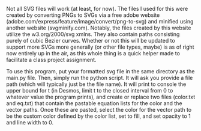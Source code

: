 Not all SVG files will work (at least, for now). The files I used for this were created by converting PNGs to SVGs via a free adobe website (adobe.com/express/feature/image/convert/png-to-svg) and minified using another website (svgminify.com). Notably, the files created by this website utilize the w3.org/2000/svg xmlns. They also contain paths consisting purely of cubic Bezier curves. Whether or not this will be updated to support more SVGs more generally (or other file types, maybe) is as of right now entirely up in the air, as this whole thing is a quick helper made to facilitate a class project assignment.

To use this program, put your formatted svg file in the same directory as the main.py file. Then, simply run the python script. It will ask you provide a file path (which will typically just be the file name). It will print to console the upper bound for t (in Desmos, limit t to the closed interval from 0 to whatever value the program prints), and create or replace two files (color.txt and eq.txt) that contain the pastable equation lists for the color and the vector paths. Once these are pasted, select the color for the vector path to be the custom color defined by the color list, set to fill, and set opacity to 1 and line width to 0.